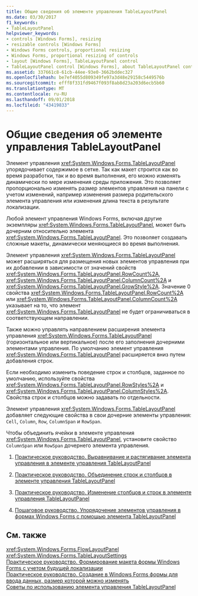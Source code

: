 ```yaml
---
title: Общие сведения об элементе управления TableLayoutPanel
ms.date: 03/30/2017
f1_keywords:
- TableLayoutPanel
helpviewer_keywords:
- controls [Windows Forms], resizing
- resizable controls [Windows Forms]
- Windows Forms controls, proportional resizing
- Windows Forms, proportional resizing of controls
- layout [Windows Forms], TableLayoutPanel control
- TableLayoutPanel control [Windows Forms], about TableLayoutPanel control
ms.assetid: 337661c8-61cb-44ee-93e0-3662bddec327
ms.openlocfilehash: be7ef4055d809349fe97a3d48e29158c5449576b
ms.sourcegitcommit: efff8f331fd9467f093f8ab8d23a203d6ecb5b60
ms.translationtype: MT
ms.contentlocale: ru-RU
ms.lasthandoff: 09/01/2018
ms.locfileid: "43419833"
---
```

# <a name="tablelayoutpanel-control-overview"></a>Общие сведения об элементе управления TableLayoutPanel
Элемент управления <xref:System.Windows.Forms.TableLayoutPanel> упорядочивает содержимое в сетке. Так как макет строится как во время разработки, так и во время выполнения, его можно изменять динамически по мере изменения среды приложения. Это позволяет пропорционально изменять размер элементов управления на панели с учетом изменений, например изменения размера родительского элемента управления или изменения длина текста в результате локализации.  
  
 Любой элемент управления Windows Forms, включая другие экземпляры <xref:System.Windows.Forms.TableLayoutPanel>, может быть дочерним относительно элемента <xref:System.Windows.Forms.TableLayoutPanel>. Это позволяет создавать сложные макеты, динамически меняющиеся во время выполнения.  
  
 Элемент управления <xref:System.Windows.Forms.TableLayoutPanel> может расширяться для размещения новых элементов управления при их добавлении в зависимости от значений свойств <xref:System.Windows.Forms.TableLayoutPanel.RowCount%2A>, <xref:System.Windows.Forms.TableLayoutPanel.ColumnCount%2A> и <xref:System.Windows.Forms.TableLayoutPanel.GrowStyle%2A>. Значение 0 свойства <xref:System.Windows.Forms.TableLayoutPanel.RowCount%2A> или <xref:System.Windows.Forms.TableLayoutPanel.ColumnCount%2A> указывает на то, что элемент <xref:System.Windows.Forms.TableLayoutPanel> не будет ограничиваться в соответствующем направлении.  
  
 Также можно управлять направлением расширения элемента управления <xref:System.Windows.Forms.TableLayoutPanel> (горизонтальное или вертикальное) после его заполнения дочерними элементами управления. По умолчанию элемент управления <xref:System.Windows.Forms.TableLayoutPanel> расширяется вниз путем добавления строк.  
  
 Если необходимо изменить поведение строк и столбцов, заданное по умолчанию, используйте свойства <xref:System.Windows.Forms.TableLayoutPanel.RowStyles%2A> и <xref:System.Windows.Forms.TableLayoutPanel.ColumnStyles%2A>. Свойства строк и столбцов можно задавать по отдельности.  
  
 Элемент управления <xref:System.Windows.Forms.TableLayoutPanel> добавляет следующие свойства в свои дочерние элементы управления: `Cell`, `Column`, `Row`, `ColumnSpan` и `RowSpan`.  
  
 Чтобы объединить ячейки в элементе управления <xref:System.Windows.Forms.TableLayoutPanel>, установите свойство `ColumnSpan` или `RowSpan` дочернего элемента управления.  
  
1.  [Практическое руководство. Выравнивание и растягивание элемента управления в элементе управления TableLayoutPanel](how-to-align-and-stretch-a-control-in-a-tablelayoutpanel-control.md)  
  
2.  [Практическое руководство. Объединение строк и столбцов в элементе управления TableLayoutPanel](how-to-span-rows-and-columns-in-a-tablelayoutpanel-control.md)  
  
3.  [Практическое руководство. Изменение столбцов и строк в элементе управления TableLayoutPanel](how-to-edit-columns-and-rows-in-a-tablelayoutpanel-control.md)  
  
4.  [Пошаговое руководство. Упорядочение элементов управления в формах Windows Forms с помощью элемента TableLayoutPanel](https://msdn.microsoft.com/library/w4yc3e8c\(v=vs.110\))  
  
## <a name="see-also"></a>См. также  
 <xref:System.Windows.Forms.FlowLayoutPanel>  
 <xref:System.Windows.Forms.TableLayoutSettings>  
 [Практическое руководство. Формирование макета формы Windows Forms с учетом будущей локализации](../../../../docs/framework/winforms/controls/how-to-design-a-windows-forms-layout-that-responds-well-to-localization.md)  
 [Практическое руководство. Создание в Windows Forms формы для ввода данных, размер которой можно изменять](../../../../docs/framework/winforms/controls/how-to-create-a-resizable-windows-form-for-data-entry.md)  
 [Советы по использованию элемента управления TableLayoutPanel](../../../../docs/framework/winforms/controls/best-practices-for-the-tablelayoutpanel-control.md)
